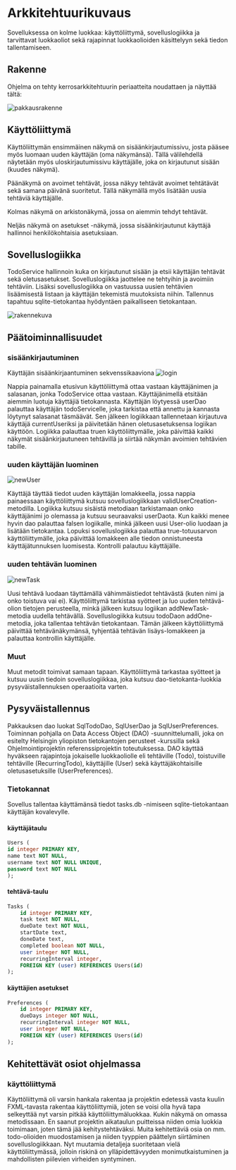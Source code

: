 # Arkkitehtuurikuvaus

Sovelluksessa on kolme luokkaa: käyttöliittymä, sovelluslogiikka ja tarvittavat luokkaoliot sekä rajapinnat luokkaolioiden käsittelyyn sekä tiedon tallentamiseen.

## Rakenne

Ohjelma on tehty kerrosarkkitehtuurin periaatteita noudattaen ja näyttää tältä:

![pakkausrakenne](media/pakkausrakenne.png)

## Käyttöliittymä

Käyttöliittymän ensimmäinen näkymä on sisäänkirjautumissivu, josta pääsee myös luomaan uuden käyttäjän (oma näkymänsä). Tällä välilehdellä näytetään myös uloskirjautumissivu käyttäjälle, joka on kirjautunut sisään (kuudes näkymä).

Päänäkymä on avoimet tehtävät, jossa näkyy tehtävät avoimet tehtätävät sekä samana päivänä suoritetut. Tällä näkymällä myös lisätään uusia tehtäviä käyttäjälle.

Kolmas näkymä on arkistonäkymä, jossa on aiemmin tehdyt tehtävät.

Neljäs näkymä on asetukset -näkymä, jossa sisäänkirjautunut käyttäjä hallinnoi henkilökohtaisia asetuksiaan.



## Sovelluslogiikka 

TodoService hallinnoin kuka on kirjautunut sisään ja etsii käyttäjän tehtävät sekä oletusasetukset. Sovelluslogiikka jaottelee ne tehtyihin ja avoimiin tehtäviin. Lisäksi sovelluslogiikka on vastuussa uusien tehtävien lisäämisestä listaan ja käyttäjän tekemistä muutoksista niihin. Tallennus tapahtuu sqlite-tietokantaa hyödyntäen paikalliseen tietokantaan.


![rakennekuva](media/Arkkitehtuuri2.png)

## Päätoiminnallisuudet

### sisäänkirjautuminen

Käyttäjän sisäänkirjaantuminen sekvenssikaaviona
![login](media/login.png)

Nappia painamalla etusivun käyttöliittymä ottaa vastaan käyttäjänimen ja salasanan, jonka TodoService ottaa vastaan. Käyttäjänimellä etsitään aiemmin luotuja käyttäjiä tietokannasta. Käyttäjän löytyessä userDao palauttaa käyttäjän todoServicelle, joka tarkistaa että annettu ja kannasta löytynyt salasanat täsmäävät. Sen jälkeen logiikkaan tallennetaan kirjautuva käyttäjä currentUseriksi ja päivitetään hänen oletusasetuksensa logiikan käyttöön. Logiikka palauttaa truen käyttöliittymälle, joka päivittää kaikki näkymät sisäänkirjautuneen tehtävillä ja siirtää näkymän avoimien tehtävien tabille.

### uuden käyttäjän luominen

![newUser](media/createUser.png)

Käyttäjä täyttää tiedot uuden käyttäjän lomakkeella, jossa nappia painaessaan käyttöliittymä kutsuu sovelluslogiikkaan validUserCreation-metodilla. Logiikka kutsuu sisäistä metodiaan tarkistamaan onko käyttäjänimi jo olemassa ja kutsuu seuraavaksi userDaota. Kun kaikki menee hyvin dao palauttaa falsen logiikalle, minkä jälkeen uusi User-olio luodaan ja lisätään tietokantaa. Lopuksi sovelluslogiikka palauttaa true-totuusarvon käyttöliittymälle, joka päivittää lomakkeen alle tiedon onnistuneesta käyttäjätunnuksen luomisesta. Kontrolli palautuu käyttäjälle. 

### uuden tehtävän luominen 
![newTask](media/addNewTodo.png)

Uusi tehtävä luodaan täyttämällä vähimmäistiedot tehtävästä (kuten nimi ja onko toistuva vai ei). Käyttöliittymä tarkistaa syötteet ja luo uuden tehtävä-olion tietojen perusteella, minkä jälkeen kutsuu logiikan addNewTask-metodia uudella tehtävällä. Sovelluslogiikka kutsuu todoDaon addOne-metodia, joka tallentaa tehtävän tietokantaan. Tämän jälkeen käyttöliittymä päivittää tehtävänäkymänsä, tyhjentää tehtävän lisäys-lomakkeen ja palauttaa kontrollin käyttäjälle.

### Muut 

Muut metodit toimivat samaan tapaan. Käyttöliittymä tarkastaa syötteet ja kutsuu uusin tiedoin sovelluslogiikkaa, joka kutsuu dao-tietokanta-luokkia pysyväistallennuksen operaatioita varten.

## Pysyväistallennus

Pakkauksen dao luokat SqlTodoDao, SqlUserDao ja SqlUserPreferences. Toiminnan pohjalla on Data Access Object (DAO) -suunnittelumalli, joka on esitelty Helsingin yliopiston tietokantojen perusteet -kurssilla sekä Ohjelmointiprojektin referenssiprojektin toteutuksessa. DAO käyttää hyväkseen rajapintoja jokaiselle luokkaoliolle eli tehtäville (Todo), toistuville tehtäville (RecurringTodo), käyttäjille (User) sekä käyttäjäkohtaisille oletusasetuksille (UserPreferences).

### Tietokannat

Sovellus tallentaa käyttämänsä tiedot tasks.db -nimiseen sqlite-tietokantaan käyttäjän kovalevylle. 

#### käyttäjätaulu

```sql
Users (
id integer PRIMARY KEY,
name text NOT NULL,
username text NOT NULL UNIQUE, 
password text NOT NULL
);
```

#### tehtävä-taulu
```sql
Tasks (
    id integer PRIMARY KEY,
    task text NOT NULL,
    dueDate text NOT NULL,
    startDate text,
    doneDate text,
    completed boolean NOT NULL,
    user integer NOT NULL,
    recurringInterval integer,
    FOREIGN KEY (user) REFERENCES Users(id)
);
```

#### käyttäjien asetukset
```sql
Preferences (
    id integer PRIMARY KEY,
    dueDays integer NOT NULL,
    recurringInterval integer NOT NULL,
    user integer NOT NULL,
    FOREIGN KEY (user) REFERENCES Users(id)
);
```

## Kehitettävät osiot ohjelmassa

### käyttöliittymä
Käyttöliittymä oli varsin hankala rakentaa ja projektin edetessä vasta kuulin FXML-tavasta rakentaa käyttöliittymiä, joten se voisi olla hyvä tapa selkeyttää nyt varsin pitkää käyttöliittymäluokkaa. Kukin näkymä on omassa metodissaan. En saanut projektin aikataulun puitteissa niiden omia luokkia toimimaan, joten tämä jää kehitystehtäväksi. Muita kehitettäviä osia on mm. todo-olioiden muodostamisen ja niiden tyyppien päättelyn siirtäminen sovelluslogiikkaan. Nyt muutamia detaljeja suoritetaan vielä käyttöliittymässä, jolloin riskinä on ylläpidettävyyden monimutkaistuminen ja mahdollisten piilevien virheiden syntyminen.

